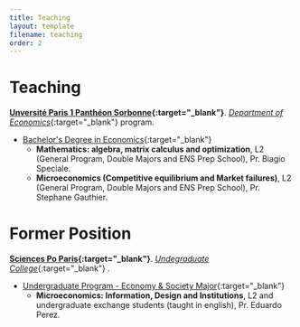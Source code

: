 ```yaml
---
title: Teaching
layout: template
filename: teaching
order: 2
--- 
```


# Teaching 

**[Unversité Paris 1 Panthéon Sorbonne](https://psl.eu/){:target="_blank"}**. [*Department of Economics*](https://economie.pantheonsorbonne.fr/ecole-deconomie-sorbonne){:target="_blank"} program. 

- [Bachelor's Degree in Economics](https://formations.pantheonsorbonne.fr/fr/catalogue-des-formations/licence-L/licence-economie-KBTDQ2ZO.html){:target="_blank"}
    - **Mathematics: algebra, matrix calculus and optimization**, L2 (General Program, Double Majors and ENS Prep School), Pr. Biagio Speciale.
    - **Microeconomics (Competitive equilibrium and Market failures)**,  L2 (General Program, Double Majors and ENS Prep School), Pr. Stephane Gauthier.

# Former Position

**[Sciences Po Paris](https://www.sciencespo.fr/en){:target="_blank"}**. [*Undegraduate College*](https://www.sciencespo.fr/en/formations/college-universitaire/){:target="_blank"} . 

- [Undergraduate Program - Economy & Society Major](https://www.sciencespo.fr/college/sites/sciencespo.fr.college/files/charte-majeure-economies-societes-en.pdf){:target="_blank"}
    - **Microeconomics: Information, Design and Institutions**, L2 and undergraduate exchange students (taught in english), Pr. Eduardo Perez. 

